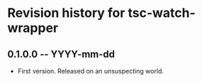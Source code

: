 # Revision history for tsc-watch-wrapper

## 0.1.0.0  -- YYYY-mm-dd

* First version. Released on an unsuspecting world.
